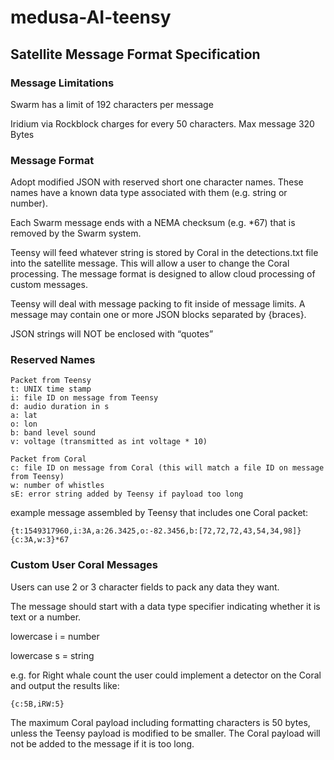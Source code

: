 # medusa-AI-teensy

## Satellite Message Format Specification

### Message Limitations
Swarm has a limit of 192 characters per message

Iridium via Rockblock charges for every 50 characters. Max message 320 Bytes

### Message Format
Adopt modified JSON with reserved short one character names. These names have a known data type associated with them (e.g. string or number).

Each Swarm message ends with a NEMA checksum (e.g. *67) that is removed by the Swarm system.

Teensy will feed whatever string is stored by Coral in the detections.txt file into the satellite message. This will allow a user to change the Coral processing. The message format is designed to allow cloud processing of custom messages.

Teensy will deal with message packing to fit inside of message limits. A message may contain one or more JSON blocks separated by {braces}.

JSON strings will NOT be enclosed with “quotes”


### Reserved Names
```
Packet from Teensy
t: UNIX time stamp
i: file ID on message from Teensy
d: audio duration in s
a: lat
o: lon
b: band level sound
v: voltage (transmitted as int voltage * 10)
```

```
Packet from Coral
c: file ID on message from Coral (this will match a file ID on message from Teensy)
w: number of whistles
sE: error string added by Teensy if payload too long
```

example message assembled by Teensy that includes one Coral packet:
```
{t:1549317960,i:3A,a:26.3425,o:-82.3456,b:[72,72,72,43,54,34,98]}{c:3A,w:3}*67
```

### Custom User Coral Messages
Users can use 2 or 3 character fields to pack any data they want.

The message should start with a data type specifier indicating whether it is text or a number.

lowercase i = number

lowercase s = string

e.g. for Right whale count the user could implement a detector on the Coral and output the results like:
```
{c:5B,iRW:5}
```

The maximum Coral payload including formatting characters is 50 bytes, unless the Teensy payload is modified to be smaller. The Coral payload will not be added to the message if it is too long.
